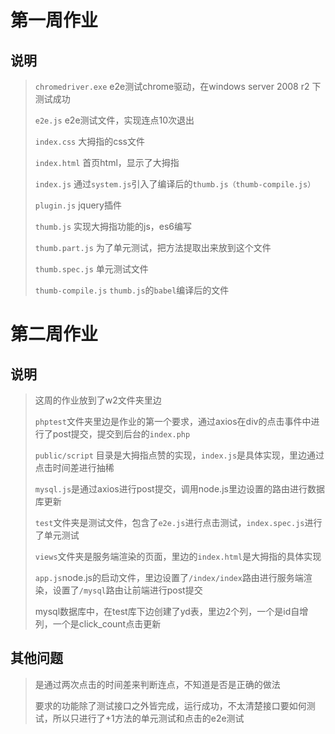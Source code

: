 # 第一周作业
## 说明
> 
> `chromedriver.exe`	e2e测试chrome驱动，在windows server 2008 r2 下测试成功
> 
> `e2e.js`			e2e测试文件，实现连点10次退出
> 
> `index.css`		大拇指的css文件
> 
> `index.html`		首页html，显示了大拇指
> 
> `index.js`		通过`system.js`引入了编译后的`thumb.js（thumb-compile.js）`
> 
> `plugin.js`		jquery插件		
> 
> `thumb.js`		实现大拇指功能的js，es6编写
> 
> `thumb.part.js`		为了单元测试，把方法提取出来放到这个文件
> 
> `thumb.spec.js`		单元测试文件
> 
> `thumb-compile.js`	`thumb.js`的`babel`编译后的文件
> 
# 第二周作业
## 说明
> 
> 这周的作业放到了w2文件夹里边
> 
> `phptest`文件夹里边是作业的第一个要求，通过axios在div的点击事件中进行了post提交，提交到后台的`index.php`
> 
> `public/script` 目录是大拇指点赞的实现，`index.js`是具体实现，里边通过点击时间差进行抽稀
> 
> `mysql.js`是通过axios进行post提交，调用node.js里边设置的路由进行数据库更新
> 
> `test`文件夹是测试文件，包含了`e2e.js`进行点击测试，`index.spec.js`进行了单元测试
> 
> `views`文件夹是服务端渲染的页面，里边的`index.html`是大拇指的具体实现
> 
> `app.js`node.js的启动文件，里边设置了`/index/index`路由进行服务端渲染，设置了`/mysql`路由让前端进行post提交
> 
> mysql数据库中，在test库下边创建了yd表，里边2个列，一个是id自增列，一个是click_count点击更新
## 其他问题
> 
> 是通过两次点击的时间差来判断连点，不知道是否是正确的做法
> 
> 要求的功能除了测试接口之外皆完成，运行成功，不太清楚接口要如何测试，所以只进行了+1方法的单元测试和点击的e2e测试
> 
